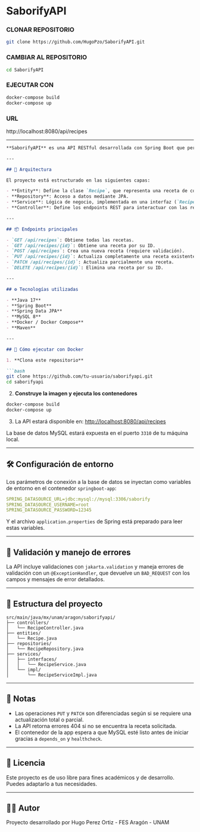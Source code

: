 # SaborifyAPI


### CLONAR REPOSITORIO

```bash
git clone https://github.com/HugoPzo/SaborifyAPI.git
```

### CAMBIAR AL REPOSITORIO

```bash
cd SaborifyAPI
```

### EJECUTAR CON

```bash
docker-compose build
docker-compose up
```

### URL

http://localhost:8080/api/recipes

---

````markdown
**SaborifyAPI** es una API RESTful desarrollada con Spring Boot que permite la gestión de recetas de cocina. Utiliza una arquitectura basada en capas (Controladores, Servicios, Repositorios y Entidades) y está preparada para ejecutarse en contenedores Docker junto con una base de datos MySQL.

---

## 🧩 Arquitectura

El proyecto está estructurado en las siguientes capas:

- **Entity**: Define la clase `Recipe`, que representa una receta de cocina.
- **Repository**: Acceso a datos mediante JPA.
- **Service**: Lógica de negocio, implementada en una interfaz (`RecipeService`) y su implementación.
- **Controller**: Define los endpoints REST para interactuar con las recetas.

---

## 📦 Endpoints principales

- `GET /api/recipes`: Obtiene todas las recetas.
- `GET /api/recipes/{id}`: Obtiene una receta por su ID.
- `POST /api/recipes`: Crea una nueva receta (requiere validación).
- `PUT /api/recipes/{id}`: Actualiza completamente una receta existente.
- `PATCH /api/recipes/{id}`: Actualiza parcialmente una receta.
- `DELETE /api/recipes/{id}`: Elimina una receta por su ID.

---

## ⚙️ Tecnologías utilizadas

- **Java 17**
- **Spring Boot**
- **Spring Data JPA**
- **MySQL 8**
- **Docker / Docker Compose**
- **Maven**

---

## 🐳 Cómo ejecutar con Docker

1. **Clona este repositorio**

```bash
git clone https://github.com/tu-usuario/saborifyapi.git
cd saborifyapi
````

2. **Construye la imagen y ejecuta los contenedores**

```bash
docker-compose build
docker-compose up
```

3. La API estará disponible en: [http://localhost:8080/api/recipes](http://localhost:8080/api/recipes)

La base de datos MySQL estará expuesta en el puerto `3310` de tu máquina local.

---

## 🛠️ Configuración de entorno

Los parámetros de conexión a la base de datos se inyectan como variables de entorno en el contenedor `springboot-app`:

```yaml
SPRING_DATASOURCE_URL=jdbc:mysql://mysql:3306/saborify
SPRING_DATASOURCE_USERNAME=root
SPRING_DATASOURCE_PASSWORD=12345
```

Y el archivo `application.properties` de Spring está preparado para leer estas variables.

---

## 🧪 Validación y manejo de errores

La API incluye validaciones con `jakarta.validation` y maneja errores de validación con un `@ExceptionHandler`, que devuelve un `BAD_REQUEST` con los campos y mensajes de error detallados.

---

## 📁 Estructura del proyecto

```
src/main/java/mx/unam/aragon/saborifyapi/
├── controllers/
│   └── RecipeController.java
├── entities/
│   └── Recipe.java
├── repositories/
│   └── RecipeRepository.java
├── services/
│   ├── interfaces/
│   │   └── RecipeService.java
│   └── impl/
│       └── RecipeServiceImpl.java
```

---

## 📌 Notas

* Las operaciones `PUT` y `PATCH` son diferenciadas según si se requiere una actualización total o parcial.
* La API retorna errores 404 si no se encuentra la receta solicitada.
* El contenedor de la app espera a que MySQL esté listo antes de iniciar gracias a `depends_on` y `healthcheck`.

---

## 🧾 Licencia

Este proyecto es de uso libre para fines académicos y de desarrollo. Puedes adaptarlo a tus necesidades.

---

## 👨‍💻 Autor

Proyecto desarrollado por Hugo Perez Ortiz - FES Aragón - UNAM
